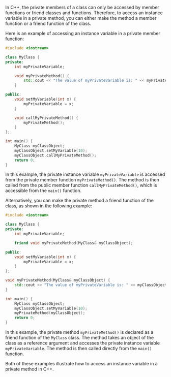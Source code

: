 In C++, the private members of a class can only be accessed by member functions or friend classes and functions. Therefore, to access an instance variable in a private method, you can either make the method a member function or a friend function of the class.

Here is an example of accessing an instance variable in a private member function:

```c++
#include <iostream>

class MyClass {
private:
    int myPrivateVariable;

    void myPrivateMethod() {
        std::cout << "The value of myPrivateVariable is: " << myPrivateVariable << std::endl;
    }

public:
    void setMyVariable(int x) {
        myPrivateVariable = x;
    }

    void callMyPrivateMethod() {
        myPrivateMethod();
    }
};

int main() {
    MyClass myClassObject;
    myClassObject.setMyVariable(10);
    myClassObject.callMyPrivateMethod();
    return 0;
}
```

In this example, the private instance variable `myPrivateVariable` is accessed from the private member function `myPrivateMethod()`. The method is then called from the public member function `callMyPrivateMethod()`, which is accessible from the `main()` function.

Alternatively, you can make the private method a friend function of the class, as shown in the following example:

```c++
#include <iostream>

class MyClass {
private:
    int myPrivateVariable;

    friend void myPrivateMethod(MyClass& myClassObject);

public:
    void setMyVariable(int x) {
        myPrivateVariable = x;
    }
};

void myPrivateMethod(MyClass& myClassObject) {
    std::cout << "The value of myPrivateVariable is: " << myClassObject.myPrivateVariable << std::endl;
}

int main() {
    MyClass myClassObject;
    myClassObject.setMyVariable(10);
    myPrivateMethod(myClassObject);
    return 0;
}
```

In this example, the private method `myPrivateMethod()` is declared as a friend function of the `MyClass` class. The method takes an object of the class as a reference argument and accesses the private instance variable `myPrivateVariable`. The method is then called directly from the `main()` function.

Both of these examples illustrate how to access an instance variable in a private method in C++.